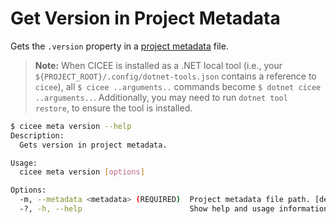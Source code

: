 # Get Version in Project Metadata

Gets the `.version` property in a [project metadata][project-structure] file.

> **Note:** When CICEE is installed as a .NET local tool (i.e., your `${PROJECT_ROOT}/.config/dotnet-tools.json` contains a reference to `cicee`), all `$ cicee ..arguments..` commands become `$ dotnet cicee ..arguments..`. Additionally, you may need to run `dotnet tool restore`, to ensure the tool is installed.

```bash
$ cicee meta version --help
Description:
  Gets version in project metadata.

Usage:
  cicee meta version [options]

Options:
  -m, --metadata <metadata> (REQUIRED)  Project metadata file path. [default: $(pwd)/project-metadata.json]
  -?, -h, --help                        Show help and usage information
```

[project-structure]: ./project-structure.md
